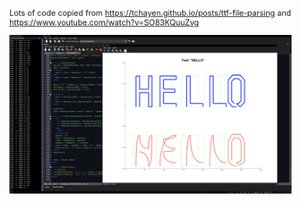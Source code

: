 Lots of code copied from https://tchayen.github.io/posts/ttf-file-parsing and https://www.youtube.com/watch?v=SO83KQuuZvg

<img src="screenshot.png" alt="'HELLO' in all uppercase, drawn with the JetBrains mono regular font, above a hacky bezier curve plot of the same thing">
